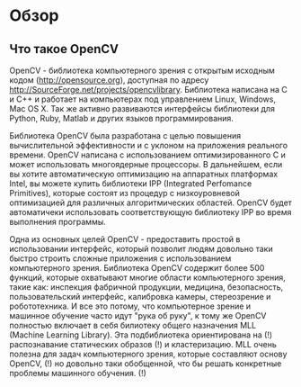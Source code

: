 # Обзор
## Что такое OpenCV

OpenCV - библиотека компьютерного зрения с открытым исходным кодом (http://opensource.org), доступная по адресу http://SourceForge.net/projects/opencvlibrary. Библиотека написана на C и C++ и работает на компьютерах под управлением Linux, Windows, Mac OS X. Так же активно развиваются интерфейсы библиотеки для Python, Ruby, Matlab и других языков программирования.

Библиотека OpenCV была разработана с целью повышения вычислительной эффективности и с уклоном на приложения реального времени. OpenCV написана с использованием оптимизированного C и может использовать многоядерные процессоры. В дальнейшем, если вы хотите автоматическую оптимизацию на аппаратных платформах Intel, вы можете купить библиотеки IPP (Integrated Perfomance Primitives), которые состоят из процедур с низкоуровневой оптимизацией для различных алгоритмических областей. OpenCV будет автоматичеки использовать соответствующую библиотеку IPP во время выполнения программы.

Одна из основных целей OpenCV - предоставить простой в использовании интерфейс, который позволит людям довольно таки быстро строить сложные приложения с использованием компьютерного зрения. Библиотека OpenCV содержит более 500 функций, которые охватывают многие области компьютерного зрения, такие как: инспекция фабричной продукции, медицина, безопасность, пользовательский интерфейс, калибровка камеры, стереозрение и робототехника. И все это потому, что компьютерное зрение и машинное обучение часто идут "рука об руку", к тому же OpenCV полностью включает в себя билиотеку общего назначения MLL (Machine Learning Library). Эта подбиблиотека ориентирована на (!) распознавание статических образов (!) и кластеризацию. MLL очень полезна для задач компьютерного зрения, которые составляют основу OpenCV, (!) но довольно таки обобщенной, что бы решать конкретные проблемы машинного обучения. (!)

